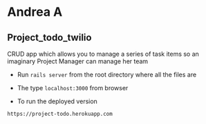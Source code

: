 # Andrea A

Project_todo_twilio
----------------------

CRUD app which allows you to manage a series of task items so an imaginary Project Manager can manage her team

* Run `rails server` from the root directory where all the files are 

* The type `localhost:3000` from browser

* To run the deployed version

```https://project-todo.herokuapp.com```

